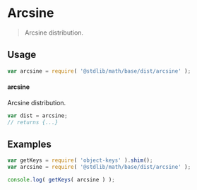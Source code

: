 # Arcsine

> Arcsine distribution.


<section class="usage">

## Usage

``` javascript
var arcsine = require( '@stdlib/math/base/dist/arcsine' );
```

#### arcsine

Arcsine distribution.

``` javascript
var dist = arcsine;
// returns {...}
```

</section>

<!-- /.usage -->


<section class="examples">

## Examples

<!-- TODO: better examples -->

``` javascript
var getKeys = require( 'object-keys' ).shim();
var arcsine = require( '@stdlib/math/base/dist/arcsine' );

console.log( getKeys( arcsine ) );
```

</section>

<!-- /.examples -->


<section class="links">

</section>

<!-- /.links -->
